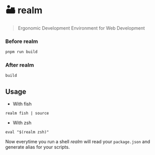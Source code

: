 # 🏜 realm

> Ergonomic Development Environment for Web Development

### Before realm

```sh
pnpm run build
```

### After realm

```sh
build
```

## Usage

- With fish

```shell
realm fish | source
```

- With zsh

```shell
eval "$(realm zsh)"
```

Now everytime you run a shell *realm* will read your `package.json` and generate alias for your scripts.
